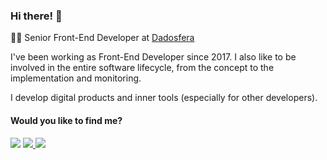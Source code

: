 

### Hi there! 👋

👨‍💻 Senior Front-End Developer at [Dadosfera](https://github.com/dadosfera)

I've been working as Front-End Developer since 2017. I also like to be involved in the entire software lifecycle, from the concept to the implementation and monitoring.

I develop digital products and inner tools (especially for other developers).

#### Would you like to find me?

<p align="left">
  <a href="mailto:andersonmfjr@gmail.com" alt="Gmail">
    <img src="https://img.shields.io/badge/-Gmail-FF0000?style=flat-square&labelColor=FF0000&logo=gmail&logoColor=white&link=LINK-DO-SEU-EMAIL" /></a>

  <a href="https://www.linkedin.com/in/andersonmfjr/" alt="Linkedin">
    <img src="https://img.shields.io/badge/-Linkedin-0e76a8?style=flat-square&logo=Linkedin&logoColor=white&link=LINK-DO-SEU-LINKEDIN" />
  </a>

  <a href="https://instagram.com/andersonmfjr" alt="Instagram">
    <img src="https://img.shields.io/badge/-Instagram-DF0174?style=flat-square&labelColor=DF0174&logo=instagram&logoColor=white&link=LINK-DO-SEU-INSTAGRAM"/>
   </a>
</p>
